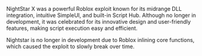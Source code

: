 NightStar X was a powerful Roblox exploit known for its midrange DLL integration, intuitive SimpleUI, and built-in Script Hub. Although no longer in development, it was celebrated for its innovative design and user-friendly features, making script execution easy and efficient.

Nightstar is no longer in development due to Roblox inlining core functions, which caused the exploit to slowly break over time.

